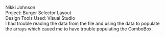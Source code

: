 Nikki Johnson
<br>Project: Burger Selector Layout
<br>Design Tools Used: Visual Studio
<br> I had trouble reading the data from the file and using the data to populate the arrays which caued me to have trouble populating the ComboBox. 

